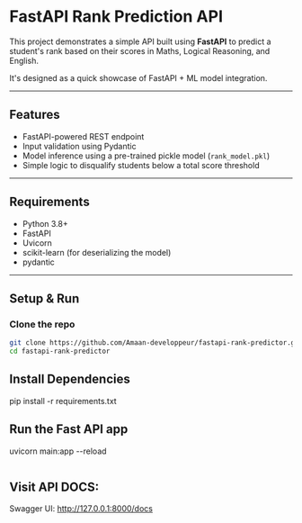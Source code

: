 # FastAPI Rank Prediction API

This project demonstrates a simple API built using **FastAPI** to predict a student's rank based on their scores in Maths, Logical Reasoning, and English.

It's designed as a quick showcase of FastAPI + ML model integration.

---

## Features

- FastAPI-powered REST endpoint
- Input validation using Pydantic
- Model inference using a pre-trained pickle model (`rank_model.pkl`)
- Simple logic to disqualify students below a total score threshold

---

## Requirements

- Python 3.8+
- FastAPI
- Uvicorn
- scikit-learn (for deserializing the model)
- pydantic

---

## Setup & Run

### Clone the repo

```bash
git clone https://github.com/Amaan-developpeur/fastapi-rank-predictor.git
cd fastapi-rank-predictor

```
## Install Dependencies

pip install -r requirements.txt


## Run the Fast API app
uvicorn main:app --reload
```
```
## Visit API DOCS:
Swagger UI: http://127.0.0.1:8000/docs
